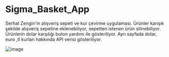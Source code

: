 # Sigma_Basket_App
 Serhat Zengin'in alışveriş sepeti ve kur çevirme uygulaması. 
 Ürünler karışık şekilde alışveriş sepetine eklenebiliyor, sepetten istenen ürün silinebiliyor.
 Ürünlerin dolar karşılığı buton yardımı ile gösteriliyor.
 Ayrı sayfada dolar, euro ,tl kurları hakkında API verisi gösteriliyor.

![image](https://user-images.githubusercontent.com/18530589/155517944-2af53deb-332c-4950-9959-c00fe1ed4231.png)
